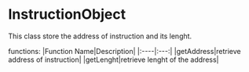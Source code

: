 # InstructionObject

This class store the address of instruction and its lenght.

functions:
|Function Name|Description|
|:----|:---:|
|getAddress|retrieve address of instruction|
|getLenght|retrieve lenght of the address|
